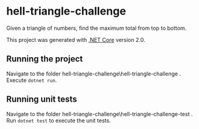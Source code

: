 # hell-triangle-challenge

Given a triangle of numbers, find the maximum total from top to bottom.

This project was generated with [.NET Core](https://github.com/dotnet/core) version 2.0.

## Running the project

Navigate to the folder hell-triangle-challenge\hell-triangle-challenge . Execute `dotnet run`.

## Running unit tests

Navigate to the folder hell-triangle-challenge\hell-triangle-challenge-test . Run `dotnet test` to execute the unit tests.
